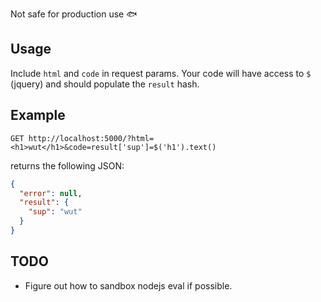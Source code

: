 Not safe for production use :fish:

Usage
-----
Include `html` and `code` in request params. Your code will have access to `$` (jquery) and should populate the `result` hash.

Example
-------
```
GET http://localhost:5000/?html=<h1>wut</h1>&code=result['sup']=$('h1').text()
```
returns the following JSON:
```json
{
  "error": null,
  "result": {
    "sup": "wut"
  }
}
```

TODO
----
- Figure out how to sandbox nodejs eval if possible.
